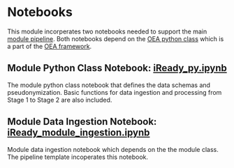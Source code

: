 # Notebooks

This module incorperates two notebooks needed to support the main [module pipeline](). Both notebooks depend on the [OEA python class](https://github.com/microsoft/OpenEduAnalytics/blob/main/framework/notebook/OEA_py.ipynb) which is a part of the [OEA framework](https://github.com/microsoft/OpenEduAnalytics/tree/main/framework).

## Module Python Class Notebook: [iReady_py.ipynb](https://github.com/microsoft/OpenEduAnalytics/blob/main/modules/Digital_Learning_Apps_and_Platforms/iReady/notebook/iReady_py.ipynb)

The module python class notebook that defines the data schemas and pseudonymization. Basic functions for data ingestion and processing from Stage 1 to Stage 2 are also included.

## Module Data Ingestion Notebook: [iReady_module_ingestion.ipynb](https://github.com/microsoft/OpenEduAnalytics/blob/main/modules/Digital_Learning_Apps_and_Platforms/iReady/notebook/iReady_module_ingestion.ipynb)

Module data ingestion notebook which depends on the the module class. The pipeline template incoperates this notebook. 

